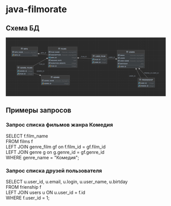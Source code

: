 # java-filmorate
## Схема БД
![Схема БД](src/main/resources/filmorate_DB.jpg)

## Примеры запросов
### Запрос списка фильмов жанра Комедия
SELECT f.film_name  
FROM films f  
LEFT JOIN genre_film gf on f.film_id = gf.film_id  
LEFT JOIN genre g on g.genre_id = gf.genre_id  
WHERE genre_name = "Комедия";  
  
### Запрос списка друзей пользователя 
SELECT u.user_id, u.email, u.login, u.user_name, u.birtday  
FROM frienship f  
LEFT JOIN users u ON u.user_id = f.id  
WHERE f.user_id = 1;  




